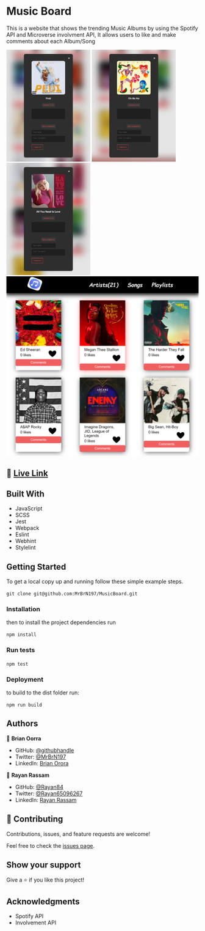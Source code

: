 # Music Board

This is a website that shows the trending Music Albums by using the Spotify API and Microverse involvment API, It allows users to like and make comments about each Album/Song

<img src="./preview_images/image1.png" width="220">
<img src="./preview_images/image2.png" width="220">
<img src="./preview_images/image3.png" width="220">
<img src="./preview_images/desktop-preview.png" width="700">

## 🔗 [Live Link](https://music-board.vercel.app/)

## Built With

- JavaScript
- SCSS
- Jest
- Webpack
- Eslint
- Webhint
- Stylelint

## Getting Started

To get a local copy up and running follow these simple example steps.

`git clone git@github.com:MrBrN197/MusicBoard.git`

### Installation

then to install the project dependencies run

`npm install`

### Run tests

`npm test`

### Deployment

to build to the dist folder run:

`npm run build`

## Authors

👤 **Brian Oorra**

- GitHub: [@githubhandle](https://github.com/githubhandle)
- Twitter: [@MrBrN197](https://twitter.com/MrBrN197)
- LinkedIn: [Brian Orora](https://www.linkedin.com/in/brian-orora-2b7883a7/)

👤 **Rayan Rassam**

- GitHub: [@Rayan84](https://github.com/Rayan84)
- Twitter: [@Rayan65096267](https://twitter.com/Rayan65096267)
- LinkedIn: [Rayan Rassam](https://www.linkedin.com/in/rayan-rassam/)

## 🤝 Contributing

Contributions, issues, and feature requests are welcome!

Feel free to check the [issues page](../../issues/).

## Show your support

Give a ⭐️ if you like this project!

## Acknowledgments

- Spotify API
- Involvement API
